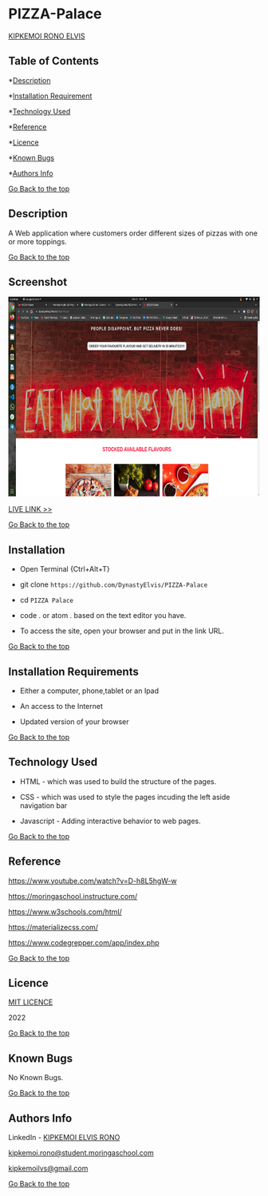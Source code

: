 # PIZZA-Palace
[KIPKEMOI RONO ELVIS](https://github.com/DynastyElvis)



## Table of Contents

*[Description](#Description)


*[Installation Requirement](#Installation-Requirements)


*[Technology Used](#Technology-Used)


*[Reference](#Reference)


*[Licence](#Licence)


*[Known Bugs](#Known-Bugs)


*[Authors Info](#Authors-Info)





[Go Back to the top](#PIZZA-Palace)
## Description
A Web application where customers order different sizes of pizzas with one or more toppings. 


[Go Back to the top](#PIZZA-Palace)

## Screenshot
<img src="https://github.com/DynastyElvis/PIZZA-Palace/blob/main/Screenshot%20from%202022-03-21%2010-51-07.png" width="800px" height="400px">

[LIVE LINK >>](https://dynastyelvis.github.io/Simple-Address-Book/)



[Go Back to the top](#PIZZA-Palace)

## Installation
* Open Terminal {Ctrl+Alt+T}

* git clone ```https://github.com/DynastyElvis/PIZZA-Palace```

* cd ```PIZZA Palace```

* code . or atom . based on the text editor you have.

* To access the site, open your browser and put in the link URL.


[Go Back to the top](#PIZZA-Palace)

## Installation Requirements

* Either a computer, phone,tablet or an Ipad

* An access to the Internet

* Updated version of your browser

[Go Back to the top](#PIZZA-Palace)

## Technology Used
* HTML - which was used to build the structure of the pages.

* CSS - which was used to style the pages incuding the left aside navigation bar

* Javascript - Adding interactive behavior to web pages.

[Go Back to the top](#PIZZA-Palace)

## Reference
https://www.youtube.com/watch?v=D-h8L5hgW-w

https://moringaschool.instructure.com/ 

https://www.w3schools.com/html/

https://materializecss.com/

https://www.codegrepper.com/app/index.php

[Go Back to the top](#PIZZA-Palace)

## Licence

[MIT LICENCE](https://github.com/DynastyElvis/PIZZA-Palace/blob/main/LICENSE)

2022

[Go Back to the top](#PIZZA-Palace)

## Known Bugs

No Known Bugs.

[Go Back to the top](#PIZZA-Palace)

## Authors Info
LinkedIn - [KIPKEMOI ELVIS RONO](https://www.linkedin.com/in/elvis-rono-aa3548209/)

kipkemoi.rono@student.moringaschool.com

kipkemoilvs@gmail.com

[Go Back to the top](#PIZZA-Palace)


